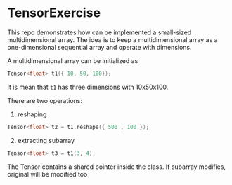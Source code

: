 # TensorExercise

This repo demonstrates how can be implemented a small-sized multidimensional array. The idea is to keep a multidimensional array as a one-dimensional sequential array and operate with dimensions.
 
A multidimensional array can be initialized as
```c++
Tensor<float> t1({ 10, 50, 100});
```
It is mean that `t1` has three dimensions with 10x50x100.

There are two operations:
1) reshaping

```c++
Tensor<float> t2 = t1.reshape({ 500 , 100 });
```
2) extracting subarray
```c++
Tensor<float> t3 = t1(3, 4);
```
The Tensor contains a shared pointer inside the class. If subarray modifies, original will be modified too 
